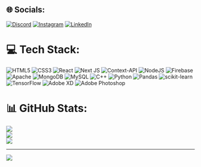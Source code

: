 
## 🌐 Socials:
[![Discord](https://img.shields.io/badge/Discord-%237289DA.svg?logo=discord&logoColor=white)](https://discord.gg/kabir3107) [![Instagram](https://img.shields.io/badge/Instagram-%23E4405F.svg?logo=Instagram&logoColor=white)](https://instagram.com/kabirajpan) [![LinkedIn](https://img.shields.io/badge/LinkedIn-%230077B5.svg?logo=linkedin&logoColor=white)](https://linkedin.com/in/kabirajpan) 

# 💻 Tech Stack:

![HTML5](https://img.shields.io/badge/html5-%23E34F26.svg?style=flat&logo=html5&logoColor=white) 
![CSS3](https://img.shields.io/badge/css3-%231572B6.svg?style=flat&logo=css3&logoColor=white) 
![React](https://img.shields.io/badge/react-%2320232a.svg?style=flat&logo=react&logoColor=%2361DAFB) 
![Next JS](https://img.shields.io/badge/Next-black?style=flat&logo=next.js&logoColor=white) 
![Context-API](https://img.shields.io/badge/Context--Api-000000?style=flat&logo=react) 
![NodeJS](https://img.shields.io/badge/node.js-6DA55F?style=flat&logo=node.js&logoColor=white) 
![Firebase](https://img.shields.io/badge/firebase-%23039BE5.svg?style=flat&logo=firebase) 
![Apache](https://img.shields.io/badge/apache-%23D42029.svg?style=flat&logo=apache&logoColor=white) 
![MongoDB](https://img.shields.io/badge/MongoDB-%234ea94b.svg?style=flat&logo=mongodb&logoColor=white) 
![MySQL](https://img.shields.io/badge/mysql-4479A1.svg?style=flat&logo=mysql&logoColor=white) 
![C++](https://img.shields.io/badge/c++-%2300599C.svg?style=flat&logo=c%2B%2B&logoColor=white) 
![Python](https://img.shields.io/badge/python-3670A0?style=flat&logo=python&logoColor=ffdd54) 
![Pandas](https://img.shields.io/badge/pandas-%23150458.svg?style=flat&logo=pandas&logoColor=white) 
![scikit-learn](https://img.shields.io/badge/scikit--learn-%23F7931E.svg?style=flat&logo=scikit-learn&logoColor=white) 
![TensorFlow](https://img.shields.io/badge/TensorFlow-%23FF6F00.svg?style=flat&logo=TensorFlow&logoColor=white) 
![Adobe XD](https://img.shields.io/badge/Adobe%20XD-470137?style=flat&logo=Adobe%20XD&logoColor=#FF61F6) 
![Adobe Photoshop](https://img.shields.io/badge/adobe%20photoshop-%2331A8FF.svg?style=flat&logo=adobe%20photoshop&logoColor=white)



# 📊 GitHub Stats:
![](https://github-readme-stats.vercel.app/api?username=kabirajpan&theme=dark&hide_border=false&include_all_commits=false&count_private=false)<br/>
![](https://nirzak-streak-stats.vercel.app/?user=kabirajpan&theme=dark&hide_border=false)<br/>
![](https://github-readme-stats.vercel.app/api/top-langs/?username=kabirajpan&theme=dark&hide_border=false&include_all_commits=false&count_private=false&layout=compact)

---
[![](https://visitcount.itsvg.in/api?id=kabirajpan&icon=0&color=0)](https://visitcount.itsvg.in)

<!-- Proudly created with GPRM ( https://gprm.itsvg.in ) -->
